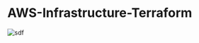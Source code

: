 # AWS-Infrastructure-Terraform
![sdf](https://github.com/mohamedsamirspot/AWS-Infrastructure-Terraform/assets/71722372/65e3f7b7-d328-42c0-b0ba-1c03d573961c)
